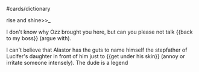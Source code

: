 #cards/dictionary 

rise and shine>>_

I don't know why Ozz brought you here, but can you please not talk {{back to my boss}} (argue with).

I can't believe that Alastor has the guts to name himself the stepfather of Lucifer's daughter in front of him just to {{get under his skin}} (annoy or irritate someone intensely). The dude is a legend
